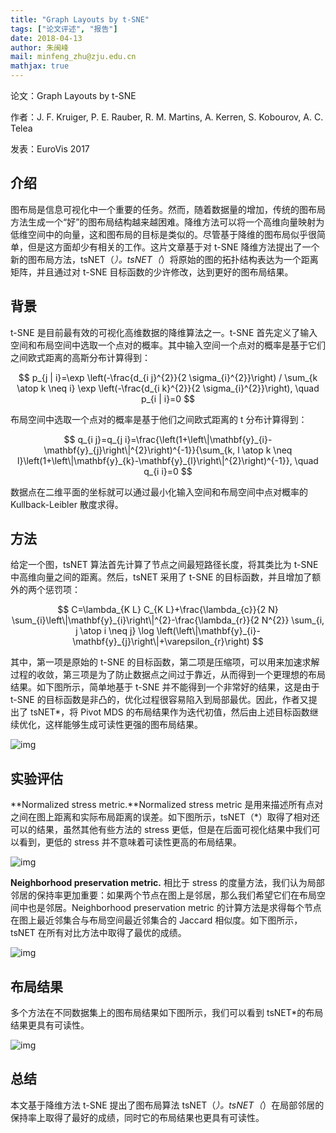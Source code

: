```yaml
---
title: "Graph Layouts by t-SNE"
tags: ["论文评述", "报告"]
date: 2018-04-13
author: 朱闽峰
mail: minfeng_zhu@zju.edu.cn
mathjax: true
---
```


论文：Graph Layouts by t-SNE

作者：J. F. Kruiger, P. E. Rauber, R. M. Martins, A. Kerren, S. Kobourov, A. C. Telea

发表：EuroVis 2017

## 介绍

图布局是信息可视化中一个重要的任务。然而，随着数据量的增加，传统的图布局方法生成一个“好”的图布局结构越来越困难。降维方法可以将一个高维向量映射为低维空间中的向量，这和图布局的目标是类似的。尽管基于降维的图布局似乎很简单，但是这方面却少有相关的工作。这片文章基于对 t-SNE 降维方法提出了一个新的图布局方法，tsNET（_）。tsNET（_）将原始的图的拓扑结构表达为一个距离矩阵，并且通过对 t-SNE 目标函数的少许修改，达到更好的图布局结果。

## 背景

t-SNE 是目前最有效的可视化高维数据的降维算法之一。t-SNE 首先定义了输入空间和布局空间中选取一个点对的概率。其中输入空间一个点对的概率是基于它们之间欧式距离的高斯分布计算得到：

$$
p_{j | i}=\exp \left(-\frac{d_{i j}^{2}}{2 \sigma_{i}^{2}}\right) / \sum_{k \atop k \neq i} \exp \left(-\frac{d_{i k}^{2}}{2 \sigma_{i}^{2}}\right), \quad p_{i | i}=0
$$

布局空间中选取一个点对的概率是基于他们之间欧式距离的 t 分布计算得到：

$$
q_{i j}=q_{j i}=\frac{\left(1+\left\|\mathbf{y}_{i}-\mathbf{y}_{j}\right\|^{2}\right)^{-1}}{\sum_{k, l \atop k \neq l}\left(1+\left\|\mathbf{y}_{k}-\mathbf{y}_{l}\right\|^{2}\right)^{-1}}, \quad q_{i i}=0
$$

数据点在二维平面的坐标就可以通过最小化输入空间和布局空间中点对概率的 Kullback-Leibler 散度求得。

## 方法

给定一个图，tsNET 算法首先计算了节点之间最短路径长度，将其类比为 t-SNE 中高维向量之间的距离。然后，tsNET 采用了 t-SNE 的目标函数，并且增加了额外的两个惩罚项：

$$
C=\lambda_{K L} C_{K L}+\frac{\lambda_{c}}{2 N} \sum_{i}\left\|\mathbf{y}_{i}\right\|^{2}-\frac{\lambda_{r}}{2 N^{2}} \sum_{i, j \atop i \neq j} \log \left(\left\|\mathbf{y}_{i}-\mathbf{y}_{j}\right\|+\varepsilon_{r}\right)
$$

其中，第一项是原始的 t-SNE 的目标函数，第二项是压缩项，可以用来加速求解过程的收敛，第三项是为了防止数据点之间过于靠近，从而得到一个更理想的布局结果。如下图所示，简单地基于 t-SNE 并不能得到一个非常好的结果，这是由于 t-SNE 的目标函数是非凸的，优化过程很容易陷入到局部最优。因此，作者又提出了 tsNET\*，将 Pivot MDS 的布局结果作为迭代初值，然后由上述目标函数继续优化，这样能够生成可读性更强的图布局结果。

![img](http://www.cad.zju.edu.cn/home/vagblog/wp-content/uploads/2018/04/Screen-Shot-2018-04-11-at-9.16.09-PM.png)

## 实验评估

**Normalized stress metric.**Normalized stress metric 是用来描述所有点对之间在图上距离和实际布局距离的误差。如下图所示，tsNET（\*）取得了相对还可以的结果，虽然其他有些方法的 stress 更低，但是在后面可视化结果中我们可以看到，更低的 stress 并不意味着可读性更高的布局结果。

![img](http://www.cad.zju.edu.cn/home/vagblog/wp-content/uploads/2018/04/Screen-Shot-2018-04-11-at-9.25.22-PM.png)

**Neighborhood preservation metric.** 相比于 stress 的度量方法，我们认为局部邻居的保持率更加重要：如果两个节点在图上是邻居，那么我们希望它们在布局空间中也是邻居。Neighborhood preservation metric 的计算方法是求得每个节点在图上最近邻集合与布局空间最近邻集合的 Jaccard 相似度。如下图所示，tsNET 在所有对比方法中取得了最优的成绩。

![img](http://www.cad.zju.edu.cn/home/vagblog/wp-content/uploads/2018/04/Screen-Shot-2018-04-11-at-9.31.30-PM.png)

## 布局结果

多个方法在不同数据集上的图布局结果如下图所示，我们可以看到 tsNET\*的布局结果更具有可读性。

![img](http://www.cad.zju.edu.cn/home/vagblog/wp-content/uploads/2018/04/1.jpg)

## 总结

本文基于降维方法 t-SNE 提出了图布局算法 tsNET（_）。tsNET（_）在局部邻居的保持率上取得了最好的成绩，同时它的布局结果也更具有可读性。
